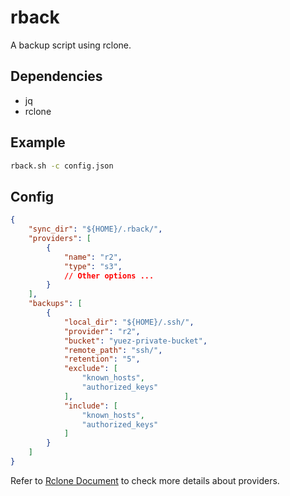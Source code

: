 rback
===

A backup script using rclone.

## Dependencies

* jq
* rclone

## Example

``` sh
rback.sh -c config.json
```

## Config

``` json
{
    "sync_dir": "${HOME}/.rback/",
    "providers": [
        {
            "name": "r2",
            "type": "s3",
            // Other options ...
        }
    ],
    "backups": [
        {
            "local_dir": "${HOME}/.ssh/",
            "provider": "r2",
            "bucket": "yuez-private-bucket",
            "remote_path": "ssh/",
            "retention": "5",
            "exclude": [
                "known_hosts",
                "authorized_keys"
            ],
            "include": [
                "known_hosts",
                "authorized_keys"
            ]
        }
    ]
}
```

Refer to [Rclone Document](https://rclone.org/docs/) to check more details about providers.
